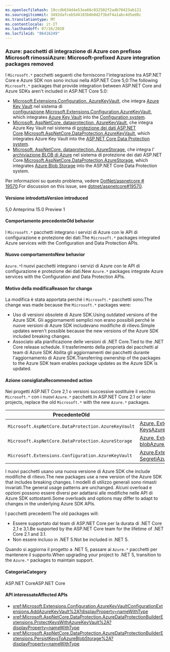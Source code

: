 ```yaml
---
ms.openlocfilehash: 19ccdb634d4e53ea66c032502f2adb70423ab121
ms.sourcegitcommit: 3492dafceb5d4183b6b0d2f3bdf4a1abc4d5ed8c
ms.translationtype: MT
ms.contentlocale: it-IT
ms.lasthandoff: 07/16/2020
ms.locfileid: "86416249"
---
```

### <a name="azure-microsoft-prefixed-azure-integration-packages-removed"></a><span data-ttu-id="9de98-101">Azure: pacchetti di integrazione di Azure con prefisso Microsoft rimossi</span><span class="sxs-lookup"><span data-stu-id="9de98-101">Azure: Microsoft-prefixed Azure integration packages removed</span></span>

<span data-ttu-id="9de98-102">I `Microsoft.*` pacchetti seguenti che forniscono l'integrazione tra ASP.NET Core e Azure SDK non sono inclusi nella ASP.NET Core 5,0:</span><span class="sxs-lookup"><span data-stu-id="9de98-102">The following `Microsoft.*` packages that provide integration between ASP.NET Core and Azure SDKs aren't included in ASP.NET Core 5.0:</span></span>

* <span data-ttu-id="9de98-103">[Microsoft.Extensions.Configuration. AzureKeyVault](https://www.nuget.org/packages/Microsoft.Extensions.Configuration.AzureKeyVault/), che integra [Azure Key Vault](/azure/key-vault/) nel sistema di [configurazione](/aspnet/core/fundamentals/configuration/).</span><span class="sxs-lookup"><span data-stu-id="9de98-103">[Microsoft.Extensions.Configuration.AzureKeyVault](https://www.nuget.org/packages/Microsoft.Extensions.Configuration.AzureKeyVault/), which integrates [Azure Key Vault](/azure/key-vault/) into the [Configuration system](/aspnet/core/fundamentals/configuration/).</span></span>
* <span data-ttu-id="9de98-104">[Microsoft. AspNetCore. dataprotection. AzureKeyVault](https://www.nuget.org/packages/Microsoft.AspNetCore.DataProtection.AzureKeyVault/), che integra Azure Key Vault nel sistema di [protezione dei dati ASP.NET Core](/aspnet/core/security/data-protection/introduction).</span><span class="sxs-lookup"><span data-stu-id="9de98-104">[Microsoft.AspNetCore.DataProtection.AzureKeyVault](https://www.nuget.org/packages/Microsoft.AspNetCore.DataProtection.AzureKeyVault/), which integrates Azure Key Vault into the [ASP.NET Core Data Protection system](/aspnet/core/security/data-protection/introduction).</span></span>
* <span data-ttu-id="9de98-105">[Microsoft. AspNetCore. dataprotection. AzureStorage](https://www.nuget.org/packages/Microsoft.AspNetCore.DataProtection.AzureStorage/), che integra l' [archiviazione BLOB di Azure](/azure/storage/blobs/) nel sistema di protezione dei dati ASP.NET Core.</span><span class="sxs-lookup"><span data-stu-id="9de98-105">[Microsoft.AspNetCore.DataProtection.AzureStorage](https://www.nuget.org/packages/Microsoft.AspNetCore.DataProtection.AzureStorage/), which integrates [Azure Blob Storage](/azure/storage/blobs/) into the ASP.NET Core Data Protection system.</span></span>

<span data-ttu-id="9de98-106">Per informazioni su questo problema, vedere [DotNet/aspnetcore # 19570](https://github.com/dotnet/aspnetcore/issues/19570).</span><span class="sxs-lookup"><span data-stu-id="9de98-106">For discussion on this issue, see [dotnet/aspnetcore#19570](https://github.com/dotnet/aspnetcore/issues/19570).</span></span>

#### <a name="version-introduced"></a><span data-ttu-id="9de98-107">Versione introdotta</span><span class="sxs-lookup"><span data-stu-id="9de98-107">Version introduced</span></span>

<span data-ttu-id="9de98-108">5,0 Anteprima 1</span><span class="sxs-lookup"><span data-stu-id="9de98-108">5.0 Preview 1</span></span>

#### <a name="old-behavior"></a><span data-ttu-id="9de98-109">Comportamento precedente</span><span class="sxs-lookup"><span data-stu-id="9de98-109">Old behavior</span></span>

<span data-ttu-id="9de98-110">I `Microsoft.*` pacchetti integrano i servizi di Azure con le API di configurazione e protezione dei dati.</span><span class="sxs-lookup"><span data-stu-id="9de98-110">The `Microsoft.*` packages integrated Azure services with the Configuration and Data Protection APIs.</span></span>

#### <a name="new-behavior"></a><span data-ttu-id="9de98-111">Nuovo comportamento</span><span class="sxs-lookup"><span data-stu-id="9de98-111">New behavior</span></span>

<span data-ttu-id="9de98-112">`Azure.*`I nuovi pacchetti integrano i servizi di Azure con le API di configurazione e protezione dei dati.</span><span class="sxs-lookup"><span data-stu-id="9de98-112">New `Azure.*` packages integrate Azure services with the Configuration and Data Protection APIs.</span></span>

#### <a name="reason-for-change"></a><span data-ttu-id="9de98-113">Motivo della modifica</span><span class="sxs-lookup"><span data-stu-id="9de98-113">Reason for change</span></span>

<span data-ttu-id="9de98-114">La modifica è stata apportata perché i `Microsoft.*` pacchetti sono:</span><span class="sxs-lookup"><span data-stu-id="9de98-114">The change was made because the `Microsoft.*` packages were:</span></span>

* <span data-ttu-id="9de98-115">Uso di versioni obsolete di Azure SDK.</span><span class="sxs-lookup"><span data-stu-id="9de98-115">Using outdated versions of the Azure SDK.</span></span> <span data-ttu-id="9de98-116">Gli aggiornamenti semplici non erano possibili perché le nuove versioni di Azure SDK includevano modifiche di rilievo.</span><span class="sxs-lookup"><span data-stu-id="9de98-116">Simple updates weren't possible because the new versions of the Azure SDK included breaking changes.</span></span>
* <span data-ttu-id="9de98-117">Associato alla pianificazione delle versioni di .NET Core.</span><span class="sxs-lookup"><span data-stu-id="9de98-117">Tied to the .NET Core release schedule.</span></span> <span data-ttu-id="9de98-118">Il trasferimento della proprietà dei pacchetti al team di Azure SDK Abilita gli aggiornamenti dei pacchetti durante l'aggiornamento di Azure SDK.</span><span class="sxs-lookup"><span data-stu-id="9de98-118">Transferring ownership of the packages to the Azure SDK team enables package updates as the Azure SDK is updated.</span></span>

#### <a name="recommended-action"></a><span data-ttu-id="9de98-119">Azione consigliata</span><span class="sxs-lookup"><span data-stu-id="9de98-119">Recommended action</span></span>

<span data-ttu-id="9de98-120">Nei progetti ASP.NET Core 2,1 o versioni successive sostituire il vecchio `Microsoft.*` con i nuovi `Azure.*` pacchetti.</span><span class="sxs-lookup"><span data-stu-id="9de98-120">In ASP.NET Core 2.1 or later projects, replace the old `Microsoft.*` with the new `Azure.*` packages.</span></span>

| <span data-ttu-id="9de98-121">Precedente</span><span class="sxs-lookup"><span data-stu-id="9de98-121">Old</span></span> | <span data-ttu-id="9de98-122">Nuovo</span><span class="sxs-lookup"><span data-stu-id="9de98-122">New</span></span> |
|--|--|
| `Microsoft.AspNetCore.DataProtection.AzureKeyVault` | [<span data-ttu-id="9de98-123">Azure. Extensions. AspNetCore. dataprotection. Keys</span><span class="sxs-lookup"><span data-stu-id="9de98-123">Azure.Extensions.AspNetCore.DataProtection.Keys</span></span>](https://www.nuget.org/packages/Azure.Extensions.AspNetCore.DataProtection.Keys) |
| `Microsoft.AspNetCore.DataProtection.AzureStorage` | [<span data-ttu-id="9de98-124">Azure. Extensions. AspNetCore. dataprotection. blob</span><span class="sxs-lookup"><span data-stu-id="9de98-124">Azure.Extensions.AspNetCore.DataProtection.Blobs</span></span>](https://www.nuget.org/packages/Azure.Extensions.AspNetCore.DataProtection.Blobs) |
| `Microsoft.Extensions.Configuration.AzureKeyVault` | [<span data-ttu-id="9de98-125">Azure.Extensions.AspNetCore.Configuration. Segreti</span><span class="sxs-lookup"><span data-stu-id="9de98-125">Azure.Extensions.AspNetCore.Configuration.Secrets</span></span>](https://www.nuget.org/packages/Azure.Extensions.AspNetCore.Configuration.Secrets) |

<span data-ttu-id="9de98-126">I nuovi pacchetti usano una nuova versione di Azure SDK che include modifiche di rilievo.</span><span class="sxs-lookup"><span data-stu-id="9de98-126">The new packages use a new version of the Azure SDK that includes breaking changes.</span></span> <span data-ttu-id="9de98-127">I modelli di utilizzo generali sono rimasti invariati.</span><span class="sxs-lookup"><span data-stu-id="9de98-127">The general usage patterns are unchanged.</span></span> <span data-ttu-id="9de98-128">Alcuni overload e opzioni possono essere diversi per adattarsi alle modifiche nelle API di Azure SDK sottostanti.</span><span class="sxs-lookup"><span data-stu-id="9de98-128">Some overloads and options may differ to adapt to changes in the underlying Azure SDK APIs.</span></span>

<span data-ttu-id="9de98-129">I pacchetti precedenti:</span><span class="sxs-lookup"><span data-stu-id="9de98-129">The old packages will:</span></span>

* <span data-ttu-id="9de98-130">Essere supportato dal team di ASP.NET Core per la durata di .NET Core 2,1 e 3,1.</span><span class="sxs-lookup"><span data-stu-id="9de98-130">Be supported by the ASP.NET Core team for the lifetime of .NET Core 2.1 and 3.1.</span></span>
* <span data-ttu-id="9de98-131">Non essere incluso in .NET 5.</span><span class="sxs-lookup"><span data-stu-id="9de98-131">Not be included in .NET 5.</span></span>

<span data-ttu-id="9de98-132">Quando si aggiorna il progetto a .NET 5, passare ai `Azure.*` pacchetti per mantenere il supporto.</span><span class="sxs-lookup"><span data-stu-id="9de98-132">When upgrading your project to .NET 5, transition to the `Azure.*` packages to maintain support.</span></span>

#### <a name="category"></a><span data-ttu-id="9de98-133">Categoria</span><span class="sxs-lookup"><span data-stu-id="9de98-133">Category</span></span>

<span data-ttu-id="9de98-134">ASP.NET Core</span><span class="sxs-lookup"><span data-stu-id="9de98-134">ASP.NET Core</span></span>

#### <a name="affected-apis"></a><span data-ttu-id="9de98-135">API interessate</span><span class="sxs-lookup"><span data-stu-id="9de98-135">Affected APIs</span></span>

- <xref:Microsoft.Extensions.Configuration.AzureKeyVaultConfigurationExtensions.AddAzureKeyVault%2A?displayProperty=nameWithType>
- <xref:Microsoft.AspNetCore.DataProtection.AzureDataProtectionBuilderExtensions.ProtectKeysWithAzureKeyVault%2A?displayProperty=nameWithType>
- <xref:Microsoft.AspNetCore.DataProtection.AzureDataProtectionBuilderExtensions.PersistKeysToAzureBlobStorage%2A?displayProperty=nameWithType>

<!--

#### Affected APIs

- `Overload:Microsoft.Extensions.Configuration.AzureKeyVaultConfigurationExtensions.AddAzureKeyVault`
- `Overload:Microsoft.AspNetCore.DataProtection.AzureDataProtectionBuilderExtensions.ProtectKeysWithAzureKeyVault`
- `Overload:Microsoft.AspNetCore.DataProtection.AzureDataProtectionBuilderExtensions.PersistKeysToAzureBlobStorage`

-->
